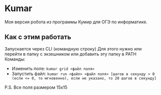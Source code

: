 # Kumar
Моя версия робота из программы Кумир для ОГЭ по информатике.

## Как с этим работать
Запускается через CLI (командную строку)
Для этого нужно или перейти в папку с экзешником или добавить эту папку в PATH
<br>
Команды:
- Изменить поле:    ```kumar grid <файл поля>```
- Запустить файл:   ```kumar run <файл> <файл поля> [шагов в секунду > 0 (если <= 0, то мгновенно), если не указано, то 20 шагов в секунду]```

P.S. Все поля размером 15х15